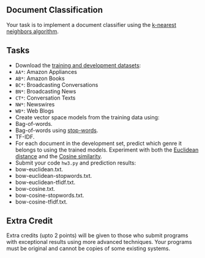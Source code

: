 ## Document Classification

Your task is to implement a document classifier using the [k-nearest neighbors algorithm](https://en.wikipedia.org/wiki/K-nearest_neighbors_algorithm).

## Tasks

* Download the [training and development datasets](../raw/master/src/vector_space_models/dat.tgz):
 * `AA*`: Amazon Appliances
 * `AB*`: Amazon Books
 * `BC*`: Broadcasting Conversations
 * `BN*`: Broadcasting News
 * `CT*`: Conversation Texts
 * `NW*`: Newswires
 * `WB*`: Web Blogs
* Create vector space models from the training data using: 
 * Bag-of-words.
 * Bag-of-words using [stop-words](../blob/master/src/vector_space_models/stop-words_english_6_en.txt).
 * TF-IDF.
* For each document in the development set, predict which genre it belongs to using the trained models. Experiment with both the [Euclidean distance](https://en.wikipedia.org/wiki/Euclidean_distance) and the [Cosine similarity](https://en.wikipedia.org/wiki/Cosine_similarity).
* Submit your code `hw3.py` and prediction results:
 * bow-euclidean.txt.
 * bow-euclidean-stopwords.txt.
 * bow-euclidean-tfidf.txt.
 * bow-cosine.txt.
 * bow-cosine-stopwords.txt.
 * bow-cosine-tfidf.txt.

## Extra Credit

Extra credits (upto 2 points) will be given to those who submit programs with exceptional results using more advanced techniques. Your programs must be original and cannot be copies of some existing systems.